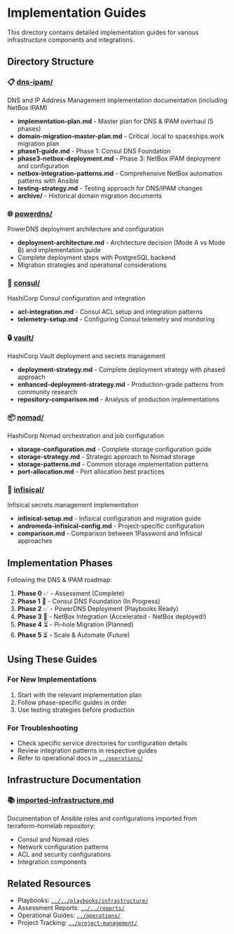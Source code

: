 # Implementation Guides

This directory contains detailed implementation guides for various infrastructure components and integrations.

## Directory Structure

### 📋 [dns-ipam/](dns-ipam/)

DNS and IP Address Management implementation documentation (including NetBox IPAM)

- **implementation-plan.md** - Master plan for DNS & IPAM overhaul (5 phases)
- **domain-migration-master-plan.md** - Critical .local to spaceships.work migration plan
- **phase1-guide.md** - Phase 1: Consul DNS Foundation
- **phase3-netbox-deployment.md** - Phase 3: NetBox IPAM deployment and configuration
- **netbox-integration-patterns.md** - Comprehensive NetBox automation patterns with Ansible
- **testing-strategy.md** - Testing approach for DNS/IPAM changes
- **archive/** - Historical domain migration documents

### 🌐 [powerdns/](powerdns/)

PowerDNS deployment architecture and configuration

- **deployment-architecture.md** - Architecture decision (Mode A vs Mode B) and implementation guide
- Complete deployment steps with PostgreSQL backend
- Migration strategies and operational considerations

### 🔐 [consul/](consul/)

HashiCorp Consul configuration and integration

- **acl-integration.md** - Consul ACL setup and integration patterns
- **telemetry-setup.md** - Configuring Consul telemetry and monitoring

### 🔒 [vault/](vault/)

HashiCorp Vault deployment and secrets management

- **deployment-strategy.md** - Complete deployment strategy with phased approach
- **enhanced-deployment-strategy.md** - Production-grade patterns from community research
- **repository-comparison.md** - Analysis of production implementations

### 📦 [nomad/](nomad/)

HashiCorp Nomad orchestration and job configuration

- **storage-configuration.md** - Complete storage configuration guide
- **storage-strategy.md** - Strategic approach to Nomad storage
- **storage-patterns.md** - Common storage implementation patterns
- **port-allocation.md** - Port allocation best practices

### 🔑 [infisical/](infisical/)

Infisical secrets management implementation

- **infisical-setup.md** - Infisical configuration and migration guide
- **andromeda-infisical-config.md** - Project-specific configuration
- **comparison.md** - Comparison between 1Password and Infisical approaches

## Implementation Phases

Following the DNS & IPAM roadmap:

1. **Phase 0** ✅ - Assessment (Complete)
2. **Phase 1** 🚧 - Consul DNS Foundation (In Progress)
3. **Phase 2** ✅ - PowerDNS Deployment (Playbooks Ready)
4. **Phase 3** 🚀 - NetBox Integration (Accelerated - NetBox deployed!)
5. **Phase 4** ⏳ - Pi-hole Migration (Planned)
6. **Phase 5** ⏳ - Scale & Automate (Future)

## Using These Guides

### For New Implementations

1. Start with the relevant implementation plan
2. Follow phase-specific guides in order
3. Use testing strategies before production

### For Troubleshooting

- Check specific service directories for configuration details
- Review integration patterns in respective guides
- Refer to operational docs in [`../operations/`](../operations/)

## Infrastructure Documentation

### 📚 [imported-infrastructure.md](imported-infrastructure.md)

Documentation of Ansible roles and configurations imported from terraform-homelab repository:

- Consul and Nomad roles
- Network configuration patterns
- ACL and security configurations
- Integration components

## Related Resources

- Playbooks: [`../../playbooks/infrastructure/`](../../playbooks/infrastructure/)
- Assessment Reports: [`../../reports/`](../../reports/)
- Operational Guides: [`../operations/`](../operations/)
- Project Tracking: [`../project-management/`](../project-management/)
